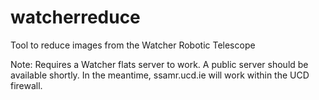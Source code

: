 # watcherreduce
Tool to reduce images from the Watcher Robotic Telescope

Note: Requires a Watcher flats server to work. A public server should be available shortly. In the meantime, ssamr.ucd.ie will work within the UCD firewall.
